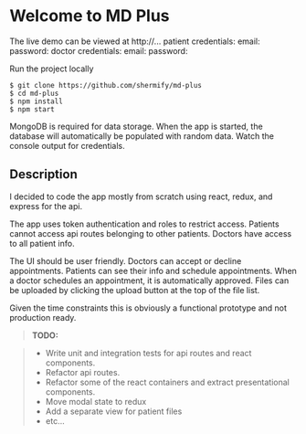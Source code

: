 Welcome to MD Plus
===================


The live demo can be viewed at http://...
patient credentials:  email: password:
doctor credentials: email: password:

Run the project locally
```
$ git clone https://github.com/shermify/md-plus
$ cd md-plus
$ npm install
$ npm start
```
MongoDB is required for data storage.  When the app is started, the database will automatically be populated with random data.  Watch the console output for credentials.

Description
-------------
I decided to code the app mostly from scratch using react, redux, and express for the api.

The app uses token authentication and roles to restrict access.  Patients cannot access api routes belonging to other patients.  Doctors have access to all patient info.

The UI should be user friendly.  Doctors can accept or decline appointments.  Patients can see their info and schedule appointments.  When a doctor schedules an appointment, it is automatically approved.  Files can be uploaded by clicking the upload button at the top of the file list.

Given the time constraints this is obviously a functional prototype and not production ready.
>**TODO:**

> - Write unit and integration tests for api routes and react components.
> - Refactor api routes.
> - Refactor some of the react containers and extract presentational components.
> - Move modal state to redux
> - Add a separate view for patient files
> - etc...
> 

